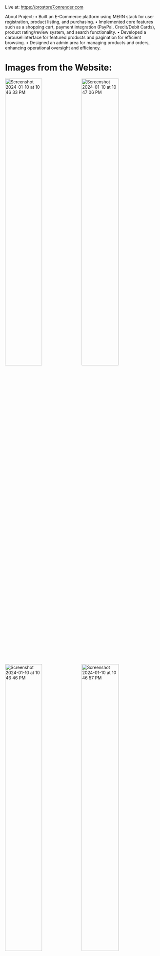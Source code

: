 Live at: https://prostore7.onrender.com

About Project: 
• Built an E-Commerce platform using MERN stack for user registration, product listing, and purchasing.
• Implemented core features such as a shopping cart, payment integration (PayPal, Credit/Debit Cards), product
rating/review system, and search functionality.
• Developed a carousel interface for featured products and pagination for efficient browsing.
• Designed an admin area for managing products and orders, enhancing operational oversight and efficiency.

# Images from the Website:
<img width="49%" alt="Screenshot 2024-01-10 at 10 46 33 PM" src="https://github.com/Nishthavan/MERN-Ecommerce/assets/48491021/da17127e-1157-42d7-be56-9c02e2e4c33b"> <img width="49%" alt="Screenshot 2024-01-10 at 10 47 06 PM" src="https://github.com/Nishthavan/MERN-Ecommerce/assets/48491021/1c289a5e-acf8-4f14-ba00-85221ce271b1">
<img width="49%" alt="Screenshot 2024-01-10 at 10 46 46 PM" src="https://github.com/Nishthavan/MERN-Ecommerce/assets/48491021/10f6069d-92a3-42b0-87dc-4aaf52b552f7"> <img width="49%" alt="Screenshot 2024-01-10 at 10 46 57 PM" src="https://github.com/Nishthavan/MERN-Ecommerce/assets/48491021/14170c88-c0a0-4918-abe7-38c830ccd9ea">
<img width="100%" alt="Screenshot 2024-01-10 at 10 47 26 PM" src="https://github.com/Nishthavan/MERN-Ecommerce/assets/48491021/7ff32661-c63f-4145-8775-8b9073b6c3a1">
